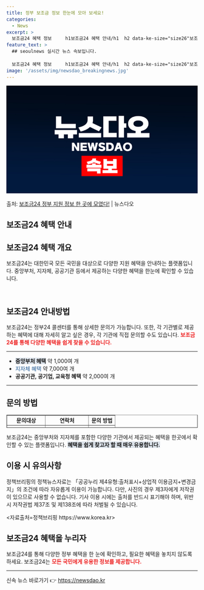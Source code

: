 ```yaml
---
title: 정부 보조금 정보 한눈에 모아 보세요!
categories:
  - News
excerpt: >
  보조금24 혜택 정보     h1보조금24 혜택 안내/h1  h2 data-ke-size="size26"보조…
feature_text: >
  ## seoulnews 실시간 뉴스 속보입니다.

  보조금24 혜택 정보     h1보조금24 혜택 안내/h1  h2 data-ke-size="size26"보조…
image: '/assets/img/newsdao_breakingnews.jpg'
---
```


![뉴스다오 속보](/assets/img/newsdao_breakingnews.jpg)

<p>출처: <a href="https://newsdao.kr/4738" rel="dofollow">보조금24 정부 지원 정보 한 곳에 모였다!</a> | 뉴스다오</p>

<h2>보조금24 혜택 안내</h2>

<h2 data-ke-size="size26">보조금24 혜택 개요</h2>
<p data-ke-size="size16">보조금24는 대한민국 모든 국민을 대상으로 다양한 지원 혜택을 안내하는 플랫폼입니다. 중앙부처, 지자체, 공공기관 등에서 제공하는 다양한 혜택을 한눈에 확인할 수 있습니다.</p>
<p data-ke-size="size16">&nbsp;</p>

<h2 data-ke-size="size23">보조금24 안내방법</h2>
<p data-ke-size="size16">보조금24는 정부24 콜센터를 통해 상세한 문의가 가능합니다. 또한, 각 기관별로 제공하는 혜택에 대해 자세히 알고 싶은 경우, 각 기관에 직접 문의할 수도 있습니다. <b><span style="color: #ee2323;">보조금24를 통해 다양한 혜택을 쉽게 찾을 수 있습니다.</span></b></p>
<hr contenteditable="false" data-ke-type="horizontalRule" data-ke-style="style5" />
<ul style="list-style-type: disc;" data-ke-list-type="disc">
    <li><b><span style="background-color: #21538527;">중앙부처 혜택</span></b> 약 1,000여 개</li>
    <li><span style="color: #1a5490;">지자체 혜택</span> 약 7,000여 개</li>
    <li><b>공공기관, 공기업, 교육청 혜택</b> 약 2,000여 개</li>
</ul>
<hr contenteditable="false" data-ke-type="horizontalRule" data-ke-style="style5" />

<h2 data-ke-size="size23">문의 방법</h2>
<table style="border-collapse: collapse; width: 100%; height: 34px;" border="1" data-ke-align="alignLeft" data-ke-style="style16">
    <tbody>
        <tr style="height: 17px;">
            <td style="text-align: center; height: 17px;"><b>문의대상</b></td>
            <td style="text-align: center; height: 17px;"><b>연락처</b></td>
            <td style="text-align: center; height: 17px;"><b>문의 방법</b></td>
        </tr>
        <tr style="height: 17px;">
            <td style="text-align: center; height: 17px;"><b>정부24 콜센터</b></td>
            <td style="text-align: center; height: 17px;"><b>☎1588-2188</b></td>
            <td style="text-align: center; height: 17px;"><b>전화 문의</b></td>
        </tr>
        <tr>
            <td style="text-align: center; height: 17px;"><b>각 기관</b></td>
            <td style="text-align: center; height: 17px;"><b>기관별 연락처</b></td>
            <td style="text-align: center; height: 17px;"><b>직접 문의</b></td>
        </tr>
    </tbody>
</table>
<p data-ke-size="size16">보조금24는 중앙부처와 지자체를 포함한 다양한 기관에서 제공되는 혜택을 한곳에서 확인할 수 있는 플랫폼입니다. <b><span style="background-color: #21538527;">혜택을 쉽게 찾고자 할 때 매우 유용합니다.</span></b></p>

<h2 data-ke-size="size23">이용 시 유의사항</h2>
<p data-ke-size="size16">정책브리핑의 정책뉴스자료는 「공공누리 제4유형:출처표시+상업적 이용금지+변경금지」의 조건에 따라 자유롭게 이용이 가능합니다. 다만, 사진의 경우 제3자에게 저작권이 있으므로 사용할 수 없습니다. 기사 이용 시에는 출처를 반드시 표기해야 하며, 위반 시 저작권법 제37조 및 제138조에 따라 처벌될 수 있습니다.</p>
<p data-ke-size="size16"><자료출처=정책브리핑 https://www.korea.kr></p>

<h2 data-ke-size="size23">보조금24 혜택을 누리자</h2>
<p data-ke-size="size16">보조금24를 통해 다양한 정부 혜택을 한 눈에 확인하고, 필요한 혜택을 놓치지 않도록 하세요. 보조금24는 <b><span style="color: #ee2323;">모든 국민에게 유용한 정보를 제공합니다.</span></b></p>
<hr contenteditable="false" data-ke-type="horizontalRule" data-ke-style="style5" /> 

신속 뉴스 바로가기 👉 <a href="https://newsdao.kr" rel="dofollow">https://newsdao.kr</a>



